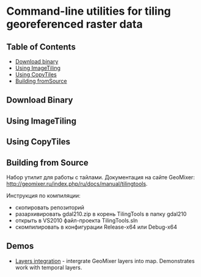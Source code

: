 # Command-line utilities for tiling georeferenced raster data

## Table of Contents
  * [Download binary](#download)
  * [Using ImageTiling](#imagetiling)
  * [Using CopyTiles](#copytiles)
  * [Building fromSource](#building)
  
## Download Binary

## Using ImageTiling

## Using CopyTiles

## Building from Source

Набор утилит для работы с тайлами.
Документация на сайте GeoMixer: http://geomixer.ru/index.php/ru/docs/manual/tilingtools.

Инструкция по компиляции:
- скопировать репозиторий
- разархивировать gdal210.zip в корень TilingTools в папку gdal210 
- открыть в VS2010 файл-проекта TilingTools.sln
- скомпилировать в конфигурации Release-x64 или Debug-x64


Demos
------
  * [Layers integration](http://ScanEx.github.com/Leaflet-GeoMixer/examples/GMXLayerLeaflet.html) - intergrate GeoMixer layers into map. Demonstrates work with temporal layers.
  
  

